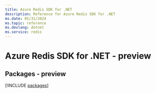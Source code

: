 ```yaml
---
title: Azure Redis SDK for .NET
description: Reference for Azure Redis SDK for .NET
ms.date: 05/31/2024
ms.topic: reference
ms.devlang: dotnet
ms.service: redis
---
```

# Azure Redis SDK for .NET - preview
## Packages - preview
[!INCLUDE [packages](redis-index.md)]